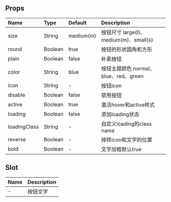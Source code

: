 ## Props

| Name      |    Type  | Default  | Description |
| :-------- | :--------| :------- | :--- |
| size     | String |  medium(m) | 按钮尺寸 large(l)、medium(m)、small(s) |
| round    |   Boolean |  true  | 按钮的形状圆角和方形 |
| plain | Boolean | false | 朴素按钮 |
| color | String | blue | 按钮主题颜色 normal、blue、red、green |
| icon | String | - | 按钮icon |
| disable | Boolean | false | 禁用按钮 |
| active | Boolean | true | 激活hover和active样式 |
| loading | Boolean | false | 添加loading状态 |
| loadingClass | String | - | 自定义loading的class name |
| reverse | Boolean | - | 掉转icon和文字的位置 |
| bold | Boolean | - | 文字加粗默认true |

## Slot
| Name     | Description |
| :-------- | :--------| 
| -     | 按钮文字 |
